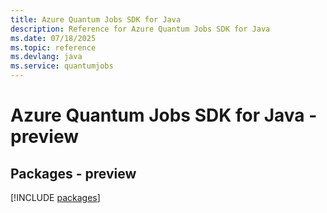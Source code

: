 ```yaml
---
title: Azure Quantum Jobs SDK for Java
description: Reference for Azure Quantum Jobs SDK for Java
ms.date: 07/18/2025
ms.topic: reference
ms.devlang: java
ms.service: quantumjobs
---
```

# Azure Quantum Jobs SDK for Java - preview
## Packages - preview
[!INCLUDE [packages](quantum-jobs-index.md)]